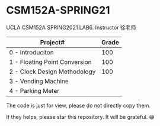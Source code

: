 # CSM152A-SPRING21
UCLA CSM152A SPRING2021 LAB6. Instructor 徐老师

| Project# | Grade |
| -------- | ----- |
| 0 - Introduciton       | 100   |
| 1 - Floating Point Conversion     | 100   |
| 2 - Clock Design Methodology  | 100   |
| 3 - Vending Machine       |       |
| 4 - Parking Meter |       |

The code is just for view, please do not directly copy them. 

If they helps, please star this repository. It will be grateful. 😄
